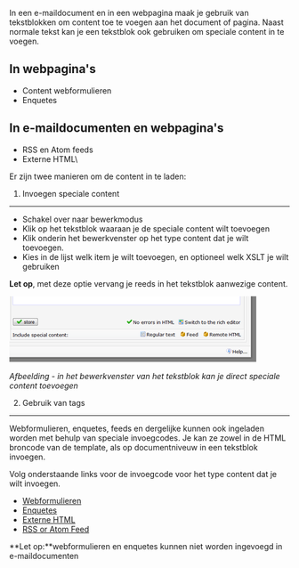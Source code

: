 In een e-maildocument en in een webpagina maak je gebruik van
tekstblokken om content toe te voegen aan het document of pagina. Naast
normale tekst kan je een tekstblok ook gebruiken om speciale content in
te voegen.

In webpagina's
--------------

-   Content webformulieren
-   Enquetes

In e-maildocumenten en webpagina's
----------------------------------

-   RSS en Atom feeds
-   Externe HTML\

Er zijn twee manieren om de content in te laden:

1. Invoegen speciale content
----------------------------

-   Schakel over naar bewerkmodus
-   Klik op het tekstblok waaraan je de speciale content wilt toevoegen
-   Klik onderin het bewerkvenster op het type content dat je wilt
    toevoegen.
-   Kies in de lijst welk item je wilt toevoegen, en optioneel welk XSLT
    je wilt gebruiken

**Let op**, met deze optie vervang je reeds in het tekstblok aanwezige
content.

![Include special content](../images/includespecialcontent.png)

*Afbeelding - in het bewerkvenster van het tekstblok kan je direct
speciale content toevoegen*

2. Gebruik van tags
-------------------

Webformulieren, enquetes, feeds en dergelijke kunnen ook ingeladen
worden met behulp van speciale invoegcodes. Je kan ze zowel in de HTML
broncode van de template, als op documentniveuw in een tekstblok
invoegen.

Volg onderstaande links voor de invoegcode voor het type content dat je
wilt invoegen.

-   [Webformulieren](http://www.copernica.com/nl/ondersteuning/webformulier-op-webpagina-plaatsen)
-   [Enquetes](http://www.copernica.com/nl/ondersteuning/enquete-in-webpagina-invoegen)
-   [Externe
    HTML](http://www.copernica.com/nl/ondersteuning/the-fetch-tag-externe-html-invoegen)
-   [RSS or Atom
    Feed](http://www.copernica.com/nl/ondersteuning/de-loadfeed-functie)

**Let op:**webformulieren en enquetes kunnen niet worden ingevoegd in
e-maildocumenten
